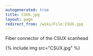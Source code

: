 ```yaml
---
autogenerated: true
title: CSUX.jpg
layout: page
redirect_from: /wiki/File:CSUX.jpg
---
```


Fiber connector of the CSUX scanhead

{% include img src="CSUX.jpg" %}
